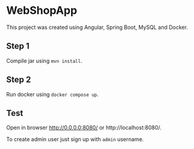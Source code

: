 # WebShopApp

This project was created using Angular, Spring Boot, MySQL and Docker.

## Step 1

Compile jar using `mvn install`.

## Step 2

Run docker using `docker compose up`.

## Test

Open in browser http://0.0.0.0:8080/ or http://localhost:8080/.

To create admin user just sign up with `admin` username.